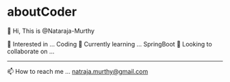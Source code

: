 # aboutCoder

👋 Hi, This is @Nataraja-Murthy

👀 Interested in ...
Coding
🌱 Currently learning ...
SpringBoot
💞️ Looking to collaborate on ...
*****

📫 How to reach me ...
natraja.murthy@gmail.com
